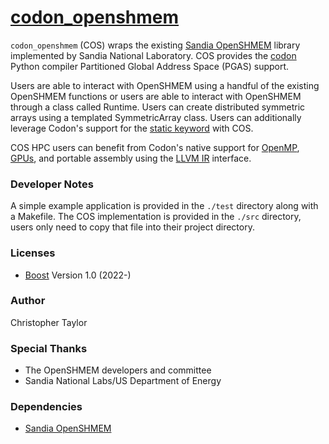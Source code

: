 <!-- Copyright (c) 2022 Christopher Taylor                                          -->
<!--                                                                                -->
<!--   Distributed under the Boost Software License, Version 1.0. (See accompanying -->
<!--   file LICENSE_1_0.txt or copy at http://www.boost.org/LICENSE_1_0.txt)        -->
# [codon_openshmem](https://github.com/ct-clmsn/codon_openshmem)

`codon_openshmem` (COS) wraps the existing [Sandia OpenSHMEM](https://github.com/Sandia-OpenSHMEM/SOS) library implemented by Sandia National Laboratory. COS provides the [codon](https://github.com/exaloop/codon) Python compiler Partitioned Global Address Space (PGAS) support.

Users are able to interact with OpenSHMEM using a handful of the existing OpenSHMEM functions or users are able to interact with OpenSHMEM through a class called Runtime. Users can create distributed symmetric arrays using a templated SymmetricArray class. Users can additionally leverage Codon's support for the [static keyword](https://docs.exaloop.io/codon/language/statics) with COS.

COS HPC users can benefit from Codon's native support for [OpenMP](https://docs.exaloop.io/codon/advanced/parallel), [GPUs](https://docs.exaloop.io/codon/advanced/gpu), and portable assembly using the [LLVM IR](https://docs.exaloop.io/codon/language/llvm) interface.

### Developer Notes

A simple example application is provided in the `./test` directory along with a Makefile. The COS implementation is provided in the `./src` directory, users only need to copy that file into their project directory.

### Licenses

* [Boost](https://www.boost.org/users/license.html) Version 1.0 (2022-)

### Author

Christopher Taylor

### Special Thanks

* The OpenSHMEM developers and committee
* Sandia National Labs/US Department of Energy

### Dependencies

* [Sandia OpenSHMEM](https://github.com/Sandia-OpenSHMEM/SOS)
